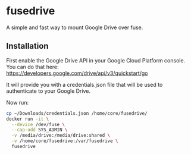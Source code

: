 # fusedrive

A simple and fast way to mount Google Drive over fuse.

## Installation

First enable the Google Drive API in your Google Cloud Platform console. You can do that here: https://developers.google.com/drive/api/v3/quickstart/go

It will provide you with a credentials.json file that will be used to authenticate to your Google Drive.

Now run:
```bash
cp ~/Downloads/credentials.json /home/core/fusedrive/
docker run -it \
  --device /dev/fuse \
  --cap-add SYS_ADMIN \
  -v /media/drive:/media/drive:shared \
  -v /home/core/fusedrive:/var/fusedrive \
  fusedrive
```
